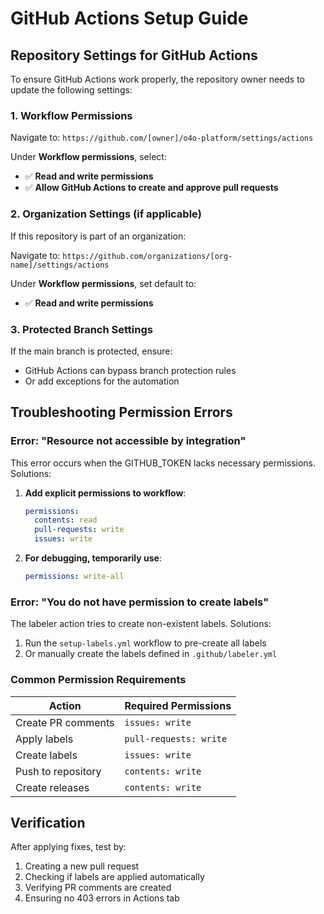 # GitHub Actions Setup Guide

## Repository Settings for GitHub Actions

To ensure GitHub Actions work properly, the repository owner needs to update the following settings:

### 1. Workflow Permissions

Navigate to: `https://github.com/[owner]/o4o-platform/settings/actions`

Under **Workflow permissions**, select:
- ✅ **Read and write permissions**
- ✅ **Allow GitHub Actions to create and approve pull requests**

### 2. Organization Settings (if applicable)

If this repository is part of an organization:

Navigate to: `https://github.com/organizations/[org-name]/settings/actions`

Under **Workflow permissions**, set default to:
- ✅ **Read and write permissions**

### 3. Protected Branch Settings

If the main branch is protected, ensure:
- GitHub Actions can bypass branch protection rules
- Or add exceptions for the automation

## Troubleshooting Permission Errors

### Error: "Resource not accessible by integration"

This error occurs when the GITHUB_TOKEN lacks necessary permissions. Solutions:

1. **Add explicit permissions to workflow**:
   ```yaml
   permissions:
     contents: read
     pull-requests: write
     issues: write
   ```

2. **For debugging, temporarily use**:
   ```yaml
   permissions: write-all
   ```

### Error: "You do not have permission to create labels"

The labeler action tries to create non-existent labels. Solutions:

1. Run the `setup-labels.yml` workflow to pre-create all labels
2. Or manually create the labels defined in `.github/labeler.yml`

### Common Permission Requirements

| Action | Required Permissions |
|--------|---------------------|
| Create PR comments | `issues: write` |
| Apply labels | `pull-requests: write` |
| Create labels | `issues: write` |
| Push to repository | `contents: write` |
| Create releases | `contents: write` |

## Verification

After applying fixes, test by:

1. Creating a new pull request
2. Checking if labels are applied automatically
3. Verifying PR comments are created
4. Ensuring no 403 errors in Actions tab